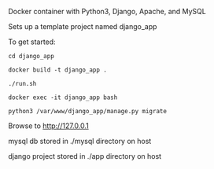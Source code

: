 
Docker container with Python3, Django, Apache, and MySQL

Sets up a template project named django_app

To get started:

`cd django_app`

`docker build -t django_app .`

`./run.sh`

`docker exec -it django_app bash`

`python3 /var/www/django_app/manage.py migrate`


Browse to http://127.0.0.1


mysql db stored in ./mysql directory on host

django project stored in ./app directory on host


